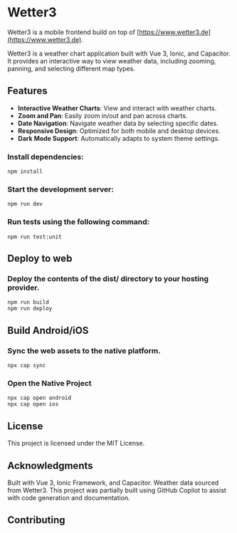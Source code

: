 # Wetter3

Wetter3 is a mobile frontend build on top of [https://www.wetter3.de](https://www.wetter3.de).

Wetter3 is a weather chart application built with Vue 3, Ionic, and Capacitor. It provides an interactive way to view weather data, including zooming, panning, and selecting different map types.

## Features

- **Interactive Weather Charts**: View and interact with weather charts.
- **Zoom and Pan**: Easily zoom in/out and pan across charts.
- **Date Navigation**: Navigate weather data by selecting specific dates.
- **Responsive Design**: Optimized for both mobile and desktop devices.
- **Dark Mode Support**: Automatically adapts to system theme settings.

### Install dependencies:
```
npm install
```

### Start the development server:
```
npm run dev
```

### Run tests using the following command:
```
npm run test:unit
```

## Deploy to web
### Deploy the contents of the dist/ directory to your hosting provider.
```
npm run build
npm run deploy
```

## Build Android/iOS
### Sync the web assets to the native platform.
```
npx cap sync
```

### Open the Native Project
```
npx cap open android
npx cap open ios
```

## License
This project is licensed under the MIT License.

## Acknowledgments
Built with Vue 3, Ionic Framework, and Capacitor.
Weather data sourced from Wetter3.
This project was partially built using GitHub Copilot to assist with code generation and documentation.

## Contributing

